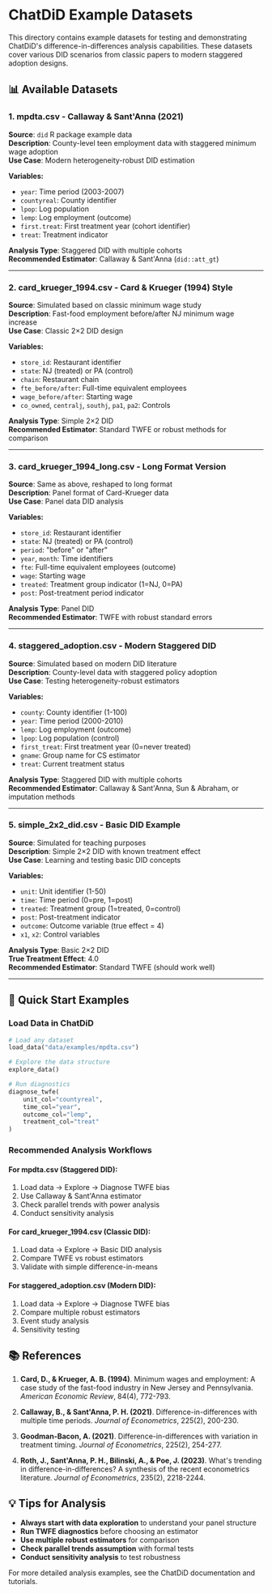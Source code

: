 # ChatDiD Example Datasets

This directory contains example datasets for testing and demonstrating ChatDiD's difference-in-differences analysis capabilities. These datasets cover various DID scenarios from classic papers to modern staggered adoption designs.

## 📊 Available Datasets

### 1. **mpdta.csv** - Callaway & Sant'Anna (2021)
**Source**: `did` R package example data  
**Description**: County-level teen employment data with staggered minimum wage adoption  
**Use Case**: Modern heterogeneity-robust DID estimation

**Variables:**
- `year`: Time period (2003-2007)
- `countyreal`: County identifier
- `lpop`: Log population
- `lemp`: Log employment (outcome)
- `first.treat`: First treatment year (cohort identifier)
- `treat`: Treatment indicator

**Analysis Type**: Staggered DID with multiple cohorts  
**Recommended Estimator**: Callaway & Sant'Anna (`did::att_gt`)

---

### 2. **card_krueger_1994.csv** - Card & Krueger (1994) Style
**Source**: Simulated based on classic minimum wage study  
**Description**: Fast-food employment before/after NJ minimum wage increase  
**Use Case**: Classic 2×2 DID design

**Variables:**
- `store_id`: Restaurant identifier
- `state`: NJ (treated) or PA (control)
- `chain`: Restaurant chain
- `fte_before/after`: Full-time equivalent employees
- `wage_before/after`: Starting wage
- `co_owned`, `centralj`, `southj`, `pa1`, `pa2`: Controls

**Analysis Type**: Simple 2×2 DID  
**Recommended Estimator**: Standard TWFE or robust methods for comparison

---

### 3. **card_krueger_1994_long.csv** - Long Format Version
**Source**: Same as above, reshaped to long format  
**Description**: Panel format of Card-Krueger data  
**Use Case**: Panel data DID analysis

**Variables:**
- `store_id`: Restaurant identifier
- `state`: NJ (treated) or PA (control)
- `period`: "before" or "after"
- `year`, `month`: Time identifiers
- `fte`: Full-time equivalent employees (outcome)
- `wage`: Starting wage
- `treated`: Treatment group indicator (1=NJ, 0=PA)
- `post`: Post-treatment period indicator

**Analysis Type**: Panel DID  
**Recommended Estimator**: TWFE with robust standard errors

---

### 4. **staggered_adoption.csv** - Modern Staggered DID
**Source**: Simulated based on modern DID literature  
**Description**: County-level data with staggered policy adoption  
**Use Case**: Testing heterogeneity-robust estimators

**Variables:**
- `county`: County identifier (1-100)
- `year`: Time period (2000-2010)
- `lemp`: Log employment (outcome)
- `lpop`: Log population (control)
- `first_treat`: First treatment year (0=never treated)
- `gname`: Group name for CS estimator
- `treat`: Current treatment status

**Analysis Type**: Staggered DID with multiple cohorts  
**Recommended Estimator**: Callaway & Sant'Anna, Sun & Abraham, or imputation methods

---

### 5. **simple_2x2_did.csv** - Basic DID Example
**Source**: Simulated for teaching purposes  
**Description**: Simple 2×2 DID with known treatment effect  
**Use Case**: Learning and testing basic DID concepts

**Variables:**
- `unit`: Unit identifier (1-50)
- `time`: Time period (0=pre, 1=post)
- `treated`: Treatment group (1=treated, 0=control)
- `post`: Post-treatment indicator
- `outcome`: Outcome variable (true effect = 4)
- `x1`, `x2`: Control variables

**Analysis Type**: Basic 2×2 DID  
**True Treatment Effect**: 4.0  
**Recommended Estimator**: Standard TWFE (should work well)

---

## 🚀 Quick Start Examples

### Load Data in ChatDiD
```python
# Load any dataset
load_data("data/examples/mpdta.csv")

# Explore the data structure
explore_data()

# Run diagnostics
diagnose_twfe(
    unit_col="countyreal", 
    time_col="year", 
    outcome_col="lemp", 
    treatment_col="treat"
)
```

### Recommended Analysis Workflows

#### For **mpdta.csv** (Staggered DID):
1. Load data → Explore → Diagnose TWFE bias
2. Use Callaway & Sant'Anna estimator
3. Check parallel trends with power analysis
4. Conduct sensitivity analysis

#### For **card_krueger_1994.csv** (Classic DID):
1. Load data → Explore → Basic DID analysis
2. Compare TWFE vs robust estimators
3. Validate with simple difference-in-means

#### For **staggered_adoption.csv** (Modern DID):
1. Load data → Explore → Diagnose TWFE bias
2. Compare multiple robust estimators
3. Event study analysis
4. Sensitivity testing

## 📚 References

1. **Card, D., & Krueger, A. B. (1994)**. Minimum wages and employment: A case study of the fast-food industry in New Jersey and Pennsylvania. *American Economic Review*, 84(4), 772-793.

2. **Callaway, B., & Sant'Anna, P. H. (2021)**. Difference-in-differences with multiple time periods. *Journal of Econometrics*, 225(2), 200-230.

3. **Goodman-Bacon, A. (2021)**. Difference-in-differences with variation in treatment timing. *Journal of Econometrics*, 225(2), 254-277.

4. **Roth, J., Sant'Anna, P. H., Bilinski, A., & Poe, J. (2023)**. What's trending in difference-in-differences? A synthesis of the recent econometrics literature. *Journal of Econometrics*, 235(2), 2218-2244.

## 💡 Tips for Analysis

- **Always start with data exploration** to understand your panel structure
- **Run TWFE diagnostics** before choosing an estimator
- **Use multiple robust estimators** for comparison
- **Check parallel trends assumption** with formal tests
- **Conduct sensitivity analysis** to test robustness

For more detailed analysis examples, see the ChatDiD documentation and tutorials.
